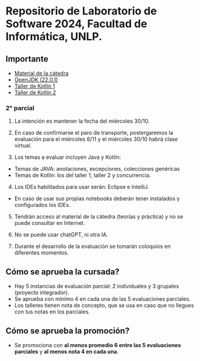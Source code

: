 # Repositorio de Laboratorio de Software 2024, Facultad de Informática, UNLP.

## Importante

-   [Material de la cátedra](https://catedras.linti.unlp.edu.ar/course/view.php?id=1247)
-   [OpenJDK (22.0.1)](https://jdk.java.net/archive/)
-   [Taller de Kotlin 1](https://sites.google.com/view/clauq/home)
-   [Taller de Kotlin 2](https://sites.google.com/view/kotlin-taller2/inicio)

### 2° parcial

1. La intención es mantener la fecha del miércoles 30/10.

2. En caso de confirmarse el paro de transporte, postergaremos la evaluación para el miércoles 6/11 y el miércoles 30/10 habrá clase virtual.

3. Los temas a evaluar incluyen Java y Kotlin:

-   Temas de JAVA: anotaciones, excepciones, colecciones genéricas
-   Temas de Kotlin: los del taller 1, taller 2 y concurrencia.

4. Los IDEs habilitados para usar serán: Eclipse e IntelliJ.

-   En caso de usar sus propias notebooks deberán tener instalados y configurados los IDEs.

5. Tendrán acceso al material de la cátedra (teorías y práctica) y no se puede consultar en Internet.

6. No se puede usar chatGPT, ni otra IA.

7. Durante el desarrollo de la evaluación se tomarán coloquios en diferentes momentos.

## Cómo se aprueba la cursada?

-   Hay 5 instancias de evaluación parcial: 2 individuales y 3 grupales (proyecto integrador).
-   Se aprueba con mínimo 4 en cada una de las 5 evaluaciones parciales.
-   Los talleres tienen nota de concepto, que se usa en caso que no llegues con tus notas en los parciales.

## Cómo se aprueba la promoción?

-   Se promociona con **al menos promedio 6 entre las 5 evaluaciones parciales** y **al menos nota 4 en cada una**.
